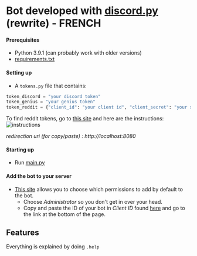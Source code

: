# Bot developed with [discord.py](https://github.com/Rapptz/discord.py) (rewrite) - FRENCH

#### __Prerequisites__

- Python 3.9.1 (can probably work with older versions)
- [requirements.txt](requirements.txt)

#### __Setting up__

- A `tokens.py` file that contains:

```py
token_discord = "your discord token"
token_genius = "your genius token"
token_reddit = {"client_id": "your client id", "client_secret": "your secret pass", "user_agent": "your reddit's username"}
```

To find reddit tokens, go to [this site](https://www.reddit.com/prefs/apps) and here are the instructions: ![instructions](https://i.imgur.com/tEzYKDA.png)

*redirection uri (for copy/paste) : http://localhost:8080*

#### __Starting up__

- Run [main.py](main.py)

#### __Add the bot to your server__

- [This site](https://discordapi.com/permissions.html) allows you to choose which permissions to add by default to the bot.
    - Choose *Administrator* so you don't get in over your head.
    - Copy and paste the ID of your bot in *Client ID* found [here](https://discord.com/developers/applications) and go to the link at the bottom of the page.

## __Features__

Everything is explained by doing `.help`
